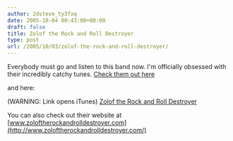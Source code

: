```yaml
---
author: 2dsteve_ty3fxq
date: 2005-10-04 00:43:00+00:00
draft: false
title: Zolof the Rock and Roll Destroyer
type: post
url: /2005/10/03/zolof-the-rock-and-roll-destroyer/
---
```


Everybody must go and listen to this band now. I'm officially obsessed with their incredibly catchy tunes.
[
](http://www.purevolume.com/ZoloftheRockRollDestroyer)[Check them out here](http://www.purevolume.com/ZoloftheRockRollDestroyer)

and here:

(WARNING: Link opens iTunes)
[Zolof the Rock and Roll Destroyer](http://phobos.apple.com/WebObjects/MZStore.woa/wa/viewAlbum?playlistid=45269186)

You can also check out their website at [www.zoloftherockandrolldestroyer.com](http://www.zoloftherockandrolldestroyer.com/)

